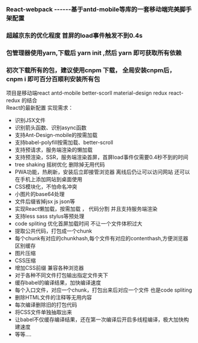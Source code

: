 ### React-webpack   ------基于antd-mobile等库的一套移动端完美脚手架配置 

 
### 超越京东的优化程度  首屏的load事件触发不到0.4s    

### 包管理器使用yarn,下载后 yarn init ,然后 yarn 即可获取所有依赖

### 初次下载所有的包，建议使用cnpm 下载， 全局安装cnpm后， cnpm i 即可百分百顺利安装所有包

项目是移动端react antd-mobile better-scorll material-design redux react-redux  的结合  
React的最新配置
实现需求：
  * 识别JSX文件
  * 识别箭头函数、识别async函数 
  * 支持Ant-Design-mobile的按需加载
  * 支持babel-polyfill按需加载、better-scroll
  * 支持预请求，服务端渲染的懒加载 
  * 支持预渲染，SSR，服务端渲染首屏，首屏load事件仅需要0.4秒不到的时间 
  * tree shaking 摇树优化 删除掉无用代码
  * PWA功能，热刷新，安装后立即接管浏览器 离线后仍让可以访问网站 还可以在手机上添加网站到桌面使用
  * CSS模块化，不怕命名冲突
  * 小图片的base64处理
  * 文件后缀省掉jsx js json等
  * 实现React懒加载，按需加载 ， 代码分割 并且支持服务端渲染
  * 支持less sass stylus等预处理
  * code spliting 优化首屏加载时间 不让一个文件体积过大
  * 提取公共代码，打包成一个chunk
  * 每个chunk有对应的chunkhash,每个文件有对应的contenthash,方便浏览器区别缓存
  * 图片压缩
  * CSS压缩
  * 增加CSS前缀 兼容各种浏览器
  * 对于各种不同文件打包输出指定文件夹下
  * 缓存babel的编译结果，加快编译速度
  * 每个入口文件，对应一个chunk，打包出来后对应一个文件 也是code spliting
  * 删除HTML文件的注释等无用内容
  * 每次编译删除旧的打包代码
  * 将CSS文件单独抽取出来
  * 让babel不仅缓存编译结果，还在第一次编译后开启多线程编译，极大加快构建速度
  * 等等....
